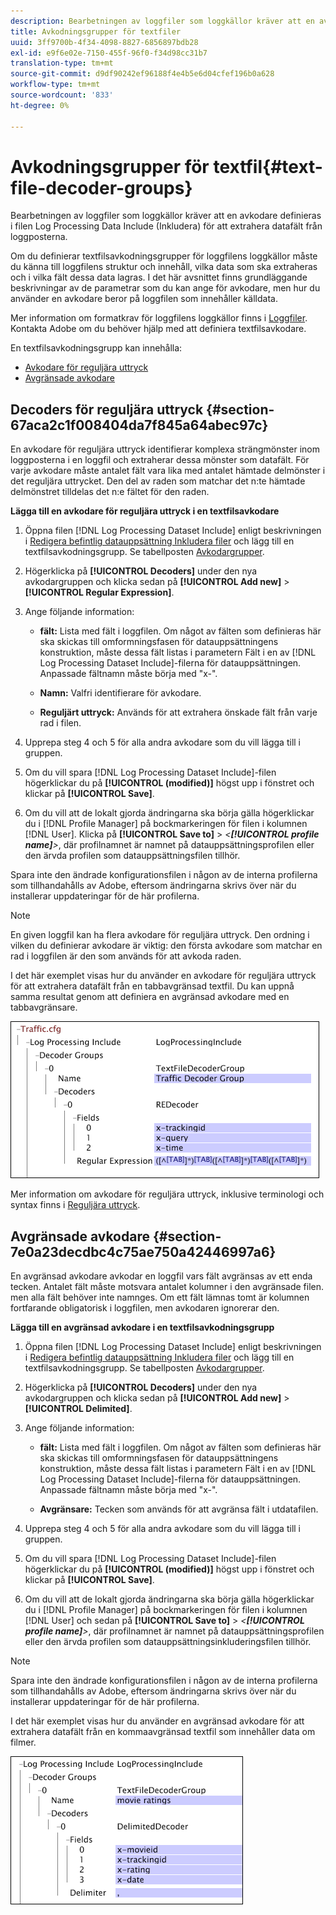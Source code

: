 ```yaml
---
description: Bearbetningen av loggfiler som loggkällor kräver att en avkodare definieras i filen Log Processing Data Include (Inkludera) för att extrahera datafält från loggposterna.
title: Avkodningsgrupper för textfiler
uuid: 3ff9700b-4f34-4098-8827-6856897bdb28
exl-id: e9f6e02e-7150-455f-96f0-f34d98cc31b7
translation-type: tm+mt
source-git-commit: d9df90242ef96188f4e4b5e6d04cfef196b0a628
workflow-type: tm+mt
source-wordcount: '833'
ht-degree: 0%

---
```


# Avkodningsgrupper för textfil{#text-file-decoder-groups}

Bearbetningen av loggfiler som loggkällor kräver att en avkodare definieras i filen Log Processing Data Include (Inkludera) för att extrahera datafält från loggposterna.

Om du definierar textfilsavkodningsgrupper för loggfilens loggkällor måste du känna till loggfilens struktur och innehåll, vilka data som ska extraheras och i vilka fält dessa data lagras. I det här avsnittet finns grundläggande beskrivningar av de parametrar som du kan ange för avkodare, men hur du använder en avkodare beror på loggfilen som innehåller källdata.

Mer information om formatkrav för loggfilens loggkällor finns i [Loggfiler](../../../../../home/c-dataset-const-proc/c-log-proc-config-file/c-log-sources.md#concept-3d4fb817c057447d90f166b1183b461e). Kontakta Adobe om du behöver hjälp med att definiera textfilsavkodare.

En textfilsavkodningsgrupp kan innehålla:

* [Avkodare för reguljära uttryck](../../../../../home/c-dataset-const-proc/c-dataset-inc-files/c-types-dataset-inc-files/c-log-proc-dataset-inc-files/c-text-file-dec-groups.md#section-67aca2c1f008404da7f845a64abec97c)
* [Avgränsade avkodare](../../../../../home/c-dataset-const-proc/c-dataset-inc-files/c-types-dataset-inc-files/c-log-proc-dataset-inc-files/c-text-file-dec-groups.md#section-7e0a23decdbc4c75ae750a42446997a6)

## Decoders för reguljära uttryck {#section-67aca2c1f008404da7f845a64abec97c}

En avkodare för reguljära uttryck identifierar komplexa strängmönster inom loggposterna i en loggfil och extraherar dessa mönster som datafält. För varje avkodare måste antalet fält vara lika med antalet hämtade delmönster i det reguljära uttrycket. Den del av raden som matchar det n:te hämtade delmönstret tilldelas det n:e fältet för den raden.

**Lägga till en avkodare för reguljära uttryck i en textfilsavkodare**

1. Öppna filen [!DNL Log Processing Dataset Include] enligt beskrivningen i [Redigera befintlig datauppsättning Inkludera filer](../../../../../home/c-dataset-const-proc/c-dataset-inc-files/c-work-dataset-inc-files/t-edit-ex-dataset-inc-files.md#task-456c04e38ebc425fb35677a6bb6aa077) och lägg till en textfilsavkodningsgrupp. Se tabellposten [Avkodargrupper](../../../../../home/c-dataset-const-proc/c-dataset-inc-files/c-types-dataset-inc-files/c-log-proc-dataset-inc-files/c-log-proc-dataset-inc-files.md#concept-999475a22519432e98844622ca95b6ab).

1. Högerklicka på **[!UICONTROL Decoders]** under den nya avkodargruppen och klicka sedan på **[!UICONTROL Add new]** > **[!UICONTROL Regular Expression]**.

1. Ange följande information:

   * **fält:** Lista med fält i loggfilen. Om något av fälten som definieras här ska skickas till omformningsfasen för datauppsättningens konstruktion, måste dessa fält listas i parametern Fält i en av [!DNL Log Processing Dataset Include]-filerna för datauppsättningen. Anpassade fältnamn måste börja med &quot;x-&quot;.

   * **Namn:** Valfri identifierare för avkodare.
   * **Reguljärt uttryck:** Används för att extrahera önskade fält från varje rad i filen.

1. Upprepa steg 4 och 5 för alla andra avkodare som du vill lägga till i gruppen.
1. Om du vill spara [!DNL Log Processing Dataset Include]-filen högerklickar du på **[!UICONTROL (modified)]** högst upp i fönstret och klickar på **[!UICONTROL Save]**.

1. Om du vill att de lokalt gjorda ändringarna ska börja gälla högerklickar du i [!DNL Profile Manager] på bockmarkeringen för filen i kolumnen [!DNL User]. Klicka på **[!UICONTROL Save to]** > *&lt;**[!UICONTROL profile name]**>*, där profilnamnet är namnet på datauppsättningsprofilen eller den ärvda profilen som datauppsättningsfilen tillhör.

Spara inte den ändrade konfigurationsfilen i någon av de interna profilerna som tillhandahålls av Adobe, eftersom ändringarna skrivs över när du installerar uppdateringar för de här profilerna.

>[!NOTE]
>
>En given loggfil kan ha flera avkodare för reguljära uttryck. Den ordning i vilken du definierar avkodare är viktig: den första avkodare som matchar en rad i loggfilen är den som används för att avkoda raden.

I det här exemplet visas hur du använder en avkodare för reguljära uttryck för att extrahera datafält från en tabbavgränsad textfil. Du kan uppnå samma resultat genom att definiera en avgränsad avkodare med en tabbavgränsare.

![](assets/cfg_LogProcessingInclude_RegExpDecoder.png)

Mer information om avkodare för reguljära uttryck, inklusive terminologi och syntax finns i [Reguljära uttryck](../../../../../home/c-dataset-const-proc/c-reg-exp.md#concept-070077baa419475094ef0469e92c5b9c).

## Avgränsade avkodare {#section-7e0a23decdbc4c75ae750a42446997a6}

En avgränsad avkodare avkodar en loggfil vars fält avgränsas av ett enda tecken. Antalet fält måste motsvara antalet kolumner i den avgränsade filen. men alla fält behöver inte namnges. Om ett fält lämnas tomt är kolumnen fortfarande obligatorisk i loggfilen, men avkodaren ignorerar den.

**Lägga till en avgränsad avkodare i en textfilsavkodningsgrupp**

1. Öppna filen [!DNL Log Processing Dataset Include] enligt beskrivningen i [Redigera befintlig datauppsättning Inkludera filer](../../../../../home/c-dataset-const-proc/c-dataset-inc-files/c-work-dataset-inc-files/t-edit-ex-dataset-inc-files.md#task-456c04e38ebc425fb35677a6bb6aa077) och lägg till en textfilsavkodningsgrupp. Se tabellposten [Avkodargrupper](../../../../../home/c-dataset-const-proc/c-dataset-inc-files/c-types-dataset-inc-files/c-log-proc-dataset-inc-files/c-log-proc-dataset-inc-files.md#concept-999475a22519432e98844622ca95b6ab).

1. Högerklicka på **[!UICONTROL Decoders]** under den nya avkodargruppen och klicka sedan på **[!UICONTROL Add new]** > **[!UICONTROL Delimited]**.

1. Ange följande information:

   * **fält:** Lista med fält i loggfilen. Om något av fälten som definieras här ska skickas till omformningsfasen för datauppsättningens konstruktion, måste dessa fält listas i parametern Fält i en av [!DNL Log Processing Dataset Include]-filerna för datauppsättningen. Anpassade fältnamn måste börja med &quot;x-&quot;.

   * **Avgränsare:** Tecken som används för att avgränsa fält i utdatafilen.

1. Upprepa steg 4 och 5 för alla andra avkodare som du vill lägga till i gruppen.
1. Om du vill spara [!DNL Log Processing Dataset Include]-filen högerklickar du på **[!UICONTROL (modified)]** högst upp i fönstret och klickar på **[!UICONTROL Save]**.

1. Om du vill att de lokalt gjorda ändringarna ska börja gälla högerklickar du i [!DNL Profile Manager] på bockmarkeringen för filen i kolumnen [!DNL User] och sedan på **[!UICONTROL Save to]** > *&lt;**[!UICONTROL profile name]**>*, där profilnamnet är namnet på datauppsättningsprofilen eller den ärvda profilen som datauppsättningsinkluderingsfilen tillhör.

>[!NOTE]
>
>Spara inte den ändrade konfigurationsfilen i någon av de interna profilerna som tillhandahålls av Adobe, eftersom ändringarna skrivs över när du installerar uppdateringar för de här profilerna.

I det här exemplet visas hur du använder en avgränsad avkodare för att extrahera datafält från en kommaavgränsad textfil som innehåller data om filmer.

![](assets/cfg_LogProcessingInclude_DelimitedDecoder.png)
